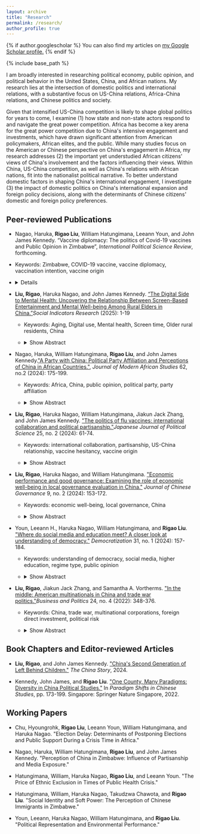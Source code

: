 ```yaml
---
layout: archive
title: "Research"
permalink: /research/
author_profile: true
---
```


{% if author.googlescholar %}
  You can also find my articles on <u><a href="{{author.googlescholar}}">my Google Scholar profile</a>.</u>
{% endif %}

<!-- Global site tag (gtag.js) - Google Analytics -->
<script async src="https://www.googletagmanager.com/gtag/js?id=UA-123521501-1"></script>
<script>
  window.dataLayer = window.dataLayer || [];
  function gtag(){dataLayer.push(arguments);}
  gtag('js', new Date());

  gtag('config', 'UA-123521501-1');
</script>


{% include base_path %}

I am broadly interested in researching political economy, public opinion, and political behavior in the United States, China, and African nations. My research lies at the intersection of domestic politics and international relations, with a substantive focus on US-China relations, Africa-China relations, and Chinese politics and society.

Given that intensified US-China competition is likely to shape global politics for years to come, I examine (1) how state and non-state actors respond to and navigate the great power competition. Africa has become a key arena for the great power competition due to China's intensive engagement and investments, which have drawn significant attention from American policymakers, African elites, and the public. While many studies focus on the American or Chinese perspective on China's engagement in Africa, my research addresses (2) the important yet understudied African citizens' views of China's involvement and the factors influencing their views.  Within China, US-China competition, as well as China's relations with African nations, fit into the nationalist political narrative.  To better understand domestic factors in shaping China's international engagement, I investigate (3) the impact of domestic politics on China's international expansion and foreign policy decisions, along with the determinants of Chinese citizens' domestic and foreign policy preferences.


## Peer-reviewed Publications

-  Nagao, Haruka, **Rigao Liu**, William Hatungimana, Leeann Youn, and John James Kennedy. “Vaccine diplomacy: The politics of Covid-19 vaccines and Public Opinion in Zimbabwe”, *International Political Science Review*, forthcoming.
-  Keywords: Zimbabwe, COVID-19 vaccine, vaccine diplomacy, vaccination intention, vaccine origin
-  <details>
  
        <summary>Show Abstract</summary>
  
        COVID-19 vaccines were unevenly distributed across the world, with fewer supplies in the Global South. The geopolitical powers who developed the vaccines started engaging in vaccine diplomacy, competing to donate or export their vaccines to other countries. A perspective neglected in this landscape is of those living in countries targeted by the vaccine diplomacy. This study conducted a survey experiment in Zimbabwe to examine the influence of vaccine origins on vaccination intention. The results suggest that vaccine country origins and country image interacted to influence vaccination intention toward American and Chinese vaccines. We also found that there was an interaction effect between vaccine country origins and partisanship in relation to Chinese vaccines. The findings suggest that the utility of vaccine diplomacy as a soft power strategy was affected by the heterogeneous country image fostered through international and local politics.
    
 </details>

- **Liu, Rigao**, Haruka Nagao, and John James Kennedy. [“The Digital Side to Mental Health: Uncovering the Relationship Between Screen-Based Entertainment and Mental Well-being Among Rural Elders in China.”](https://link.springer.com/article/10.1007/s11205-025-03575-0)*Social Indicators Research* (2025): 1-19
    -   Keywords: Aging, Digital use, Mental health, Screen time, Older rural residents, China
    -   <details>
      
        <summary>Show Abstract</summary>
      
        The aging population in China presents challenges to public health. The massive rural to urban migration over the last decade has left millions of older rural residents behind. Limited communication with their family and friends is leaving many distressed with feelings of loneliness. Consequences can be severe with a greater risk of depression. Moreover, for many older rural adults, depression goes undiagnosed because it is difficult for rural public health officials to identify depressive conditions within village households. The literature finds that the lack of communication with family members and social activities are significant factors in mental health of older individuals. However, few studies examine the relationship between screen time and the mental health of older adults. The objective of this study is to examine the relationship between TV/video consumption and mental health among older rural residents. Using the 2016 and 2018 China Family Panel Studies (CFPS) data, this study conducts longitudinal fixed-effects regression analyses. The results show that screen time (watching TV, movies or video programs) and depression scores have a U-shape curvilinear relationship. Moderate levels of TV/video viewing are correlated with lower depression scores. No access to TV/video entertainment is associated with higher depression scores. An implication of this study may inform village doctors and rural public health officials to identify correlates with depression, and village officials can target resources from town and county public health agencies where it is needed.
        
        </details>


- Nagao, Haruka, William Hatungimana, **Rigao Liu**, and John James Kennedy.["A Party with China: Political Party Affiliation and Perceptions of China in African Countries."](https://www.cambridge.org/core/journals/journal-of-modern-african-studies/article/party-with-china-political-party-affiliation-and-perceptions-of-china-in-african-countries/90C728A5570BFE74D514BC9A2AC661E7), *Journal of Modern African Studies* 62, no.2 (2024): 175-199.  
    -   Keywords: Africa, China, public opinion, political party, party affiliation
    -   <details>

        <summary>Show Abstract</summary>

        Most attention on Africa-China relations has centered on China's economic activities. What remains unclear is the role of partisanship in shaping public perceptions of China in African countries. Since the Chinese government builds a favorable relationship with an incumbent party, incumbent party supporters tend to have positive views toward China whereas opposition party supporters perceive China more critically. This study conducts multilevel mixed-effects regression analyses of public opinion across 33 African countries, and finds that opposition party supporters are indeed more critical of China. While opposition parties are motivated by their office-seeking interests, they also hold an incumbent party accountable. This study sheds light on the agency of political parties and their supporters in African countries and the mode (instead of volume) of China's bilateral engagement. 

        </details>
- **Liu, Rigao**, Haruka Nagao, William Hatungimana, Jiakun Jack Zhang, and John James Kennedy. ["The politics of flu vaccines: international collaboration and political partisanship."](https://drive.google.com/file/d/1KNHCocBHF_sbEMqBs0FsSayXSmkrlnsQ/view?usp=sharing)*Japanese Journal of Political Science* 25, no. 2 (2024): 61-74. 
    -   Keywords: international collaboration, partisanship, US-China relationship, vaccine hesitancy, vaccine origin
    -   <details>

        <summary>Show Abstract</summary>

        While vaccine hesitancy has become a salient issue, few studies have examined the influence of international collaboration and vaccine developments on people's attitudes towards vaccines. The international collaboration especially with China has been an integral part of the field of influenza. In recent years, attitudes towards vaccines and China are both heavily politicized in the USA with a deepening partisan divide. Republicans are more likely than Democrats to be vaccine hesitant, and they are also more likely to view China negatively. At the same time, the USA has economic, security, and medical collaboration with Japan and most Americans display a very positive view of the country. Thus, does a more international collaboration or more country-specific vaccine development have an influence on US vaccine hesitancy? This study conducts a survey-embedded question-wording experiment to assess the roles of US-China and US-Japan collaboration and partisanship in people's willingness to get the flu vaccine. Despite the previously successful and effective US-China collaboration, this study finds that respondents especially Republicans are much less likely to receive a US-China flu vaccine than a US-Japan or USA alone. Interestingly, both Democrats and Republicans are as willing to receive a US-Japan vaccine as USA alone. These results point to critical roles of partisanship and international relations.

        </details>
- **Liu, Rigao**, Haruka Nagao, and William Hatungimana. ["Economic performance and good governance: Examining the role of economic well-being in local governance evaluation in China."](https://www.tandfonline.com/doi/abs/10.1080/23812346.2024.2310437)
 *Journal of Chinese Governance* 9, no. 2 (2024): 153-172.
   - Keywords: economic well-being, local governance, China
   - <details>

        <summary>Show Abstract</summary>

        Citizens' satisfaction with governance is a critical political issue in China. How do citizens evaluate the effort to improve governance quality by the Chinese government? Are citizens satisfied with the governance at the local level? Does citizens’ economic well-being affect their evaluation of local governance, and if so, how? Drawing data from the Chinese Household Income Project (CHIP) 2018 survey, this study attempts to provide some insights to these questions by investigating whether citizens’ economic well-being shapes their evaluations of local governance. We find that respondents with a stronger sense of subjective economic well-being are more likely to be satisfied with local governance. However, objective economic well-being has a slightly negative impact on local governance satisfaction. Chinese citizens generally express a high level of satisfaction with local governance. Therefore, perceived economic well-being influences local government favorability more than the representation of economic well-being in material wealth. The findings point to a complex relationship between economic well-being and evaluation of governance quality.

        </details>
- Youn, Leeann H., Haruka Nagao, William Hatungimana, and **Rigao Liu**. ["Where do social media and education meet? A closer look at understanding of democracy."](https://www.tandfonline.com/doi/full/10.1080/13510347.2023.2258809)
 *Democratization* 31, no. 1 (2024): 157-184.
   - Keywords: understanding of democracy, social media, higher education, regime type, public opinion
   - <details>
       
        <summary>Show Abstract</summary>

       Social media presents a contradictory relationship with democracy. Once, it was regarded as a tool for democracy, providing alternative sources of information and coordinating social movements for democratization. Later it also became a tool for authoritarian regimes to control information and spread propaganda to stay in power. This mixed perception suggests that both democratic and authoritarian forces can use social media to influence public opinion. This presents a puzzle to the relationship between social media use and democratic understanding. Does social media promote or erode understanding of democracy? This study argues that the effect of social media use on understanding of democracy depends on higher education. The relationship also differs between democracies and non-democracies. Using the newest wave of the World Values Survey (wave 7, 2017–2020), this study analyses the influence of social media use on understanding of democracy in non-democracies and democracies. The findings suggest that social media use positively affects understanding of democracy in democratic countries. However, the democratic effect of social media is nullified in non-democracy unless it interacts with higher education. The findings offer implications for the relationship between social media, higher education, and understanding of democracy.

        </details>
- **Liu, Rigao**, Jiakun Jack Zhang, and Samantha A. Vortherms. ["In the middle: American multinationals in China and trade war politics."](https://drive.google.com/file/d/1L3nrk-iXQ2qVzio3hPcYbgseeHRWir5N/view?usp=sharing)*Business and Politics* 24, no. 4 (2022): 348-376.
    -   Keywords: China, trade war, multinational corporations, foreign direct investment, political risk
    -   <details>

        <summary>Show Abstract</summary>

        Which factors make some American multinational corporations (MNCs) take political action in response to the US-China Trade War and cause others to stay on the sidelines? We identify China-based subsidiaries of US firms to identify firms' political actions in response to the trade war. We combine data on firms' tariff exposure, economic actions in China, and political actions in the United States during the trade war. Together these data highlight the divergent strategies with which firms engage. Even though more than 63 percent of MNCs in our sample were adversely impacted by tariffs, only 22 percent voice opposition and 7 percent exit in response to the trade war. Our analysis reveals that US MNCs in China differ in their business models, ownership structure, experience in China, and size of capital investments. These firm-level factors determine the degree to which US MNCs are embedded in China. This in turn shapes how firms perceive political risk and choose from the menu of options to deal with the trade war. Size and age increase voice while joint-venture status decreases it.

        </details>

## Book Chapters and Editor-reviewed Articles

- **Liu, Rigao**, and John James Kennedy. ["China's Second Generation of Left Behind Children."](https://www.thechinastory.org/chinas-second-generation-of-left-behind-children/)  *The China Story*, 2024.

- Kennedy, John James, and **Rigao Liu**. ["One County, Many Paradigms: Diversity in China Political Studies."](https://drive.google.com/file/d/1if_Yyohtm4SOM6zlGu1Vc0SOP6R3xEWF/view?usp=sharing) In *Paradigm Shifts in Chinese Studies*, pp. 173-199. Singapore: Springer Nature Singapore, 2022.

## Working Papers

- Chu, Hyoungrohk, **Rigao Liu**, Leeann Youn, William Hatungimana, and Haruka Nagao. "Election Delay: Determinants of Postponing Elections and Public Support During a Crisis Time in Africa." 

- Nagao, Haruka, William Hatungimana, **Rigao Liu**, and John James Kennedy. "Perception of China in Zimbabwe: Influence of Partisanship and Media Exposure."   

- Hatungimana, William, Haruka Nagao, **Rigao Liu**, and Leeann Youn. "The Price of Ethnic Exclusion in Times of Public Health Crisis." 

- Hatungimana, William, Haruka Nagao, Takudzwa Chawota, and **Rigao Liu**. "Social Identity and Soft Power: The Perception of Chinese Immigrants in Zimbabwe."

- Youn, Leeann, Haruka Nagao, William Hatungimana, and **Rigao Liu**. "Political Representation and Environmental Performance."
